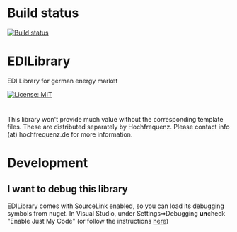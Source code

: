# Build status
[![Build status](https://ci.appveyor.com/api/projects/status/bug7q8cj52n5mvam?svg=true)](https://ci.appveyor.com/project/JoschaMetze/edilibrary)
# EDILibrary
EDI Library for german energy market

[![License: MIT](https://img.shields.io/badge/License-MIT-yellow.svg)](https://opensource.org/licenses/MIT)

#
This library won't provide much value without the corresponding template files.
These are distributed separately by Hochfrequenz. Please contact info (at) hochfrequenz.de for more information.

# Development
## I want to debug this library
EDILibrary comes with SourceLink enabled, so you can load its debugging symbols from nuget.
In Visual Studio, under Settings➡Debugging **un**check "Enable Just My Code" (or follow the instructions [here](https://stackoverflow.com/a/654711/10009545))
